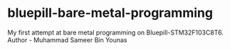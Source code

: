 # bluepill-bare-metal-programming
My first attempt at bare metal programming on Bluepill-STM32F103C8T6.
<br>
Author - Muhammad Sameer Bin Younas
